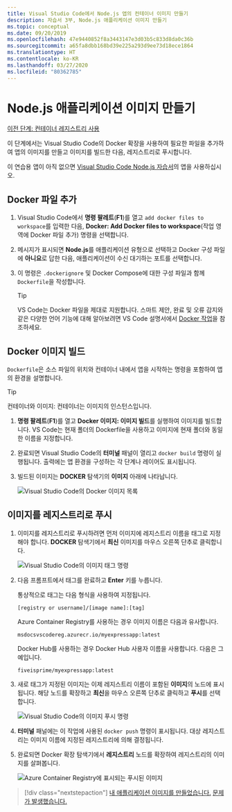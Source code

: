 ```yaml
---
title: Visual Studio Code에서 Node.js 앱의 컨테이너 이미지 만들기
description: 자습서 3부, Node.js 애플리케이션 이미지 만들기
ms.topic: conceptual
ms.date: 09/20/2019
ms.openlocfilehash: 47e9440852f8a3443147e3d03b5c833d8da0c36b
ms.sourcegitcommit: a65fa8dbb168bd39e225a293d9ee73d18ece1864
ms.translationtype: HT
ms.contentlocale: ko-KR
ms.lasthandoff: 03/27/2020
ms.locfileid: "80362785"
---
```

# <a name="create-your-nodejs-application-image"></a>Node.js 애플리케이션 이미지 만들기

[이전 단계: 컨테이너 레지스트리 사용](tutorial-vscode-docker-node-02.md)

이 단계에서는 Visual Studio Code의 Docker 확장을 사용하여 필요한 파일을 추가하여 앱의 이미지를 만들고 이미지를 빌드한 다음, 레지스트리로 푸시합니다.

이 연습용 앱이 아직 없으면 [Visual Studio Code Node.js 자습서](https://code.visualstudio.com/docs/nodejs/nodejs-tutorial#_an-express-application)의 앱을 사용하십시오.

## <a name="add-docker-files"></a>Docker 파일 추가

1. Visual Studio Code에서 **명령 팔레트**(**F1**)를 열고 `add docker files to workspace`를 입력한 다음, **Docker: Add Docker files to workspace**(작업 영역에 Docker 파일 추가) 명령을 선택합니다.

1. 메시지가 표시되면 **Node.js**를 애플리케이션 유형으로 선택하고 Docker 구성 파일에 **아니요**로 답한 다음, 애플리케이션이 수신 대기하는 포트를 선택합니다.

1. 이 명령은 `.dockerignore` 및 Docker Compose에 대한 구성 파일과 함께 `Dockerfile`을 작성합니다.

    > [!TIP]
    > VS Code는 Docker 파일을 제대로 지원합니다. 스마트 제안, 완료 및 오류 감지와 같은 다양한 언어 기능에 대해 알아보려면 VS Code 설명서에서 [Docker 작업](https://code.visualstudio.com/docs/azure/docker)을 참조하세요.

## <a name="build-a-docker-image"></a>Docker 이미지 빌드

`Dockerfile`은 소스 파일의 위치와 컨테이너 내에서 앱을 시작하는 명령을 포함하여 앱의 환경을 설명합니다.

> [!TIP]
> 컨테이너와 이미지: 컨테이너는 이미지의 인스턴스입니다.

1. **명령 팔레트**(**F1**)를 열고 **Docker 이미지: 이미지 빌드**를 실행하여 이미지를 빌드합니다. VS Code는 현재 폴더의 Dockerfile을 사용하고 이미지에 현재 폴더와 동일한 이름을 지정합니다.

1. 완료되면 Visual Studio Code의 **터미널** 패널이 열리고 `docker build` 명령이 실행됩니다. 출력에는 앱 환경을 구성하는 각 단계나 레이어도 표시됩니다.

1. 빌드된 이미지는 **DOCKER** 탐색기의 **이미지** 아래에 나타납니다.

    ![Visual Studio Code의 Docker 이미지 목록](media/deploy-containers/image-list.png)

## <a name="push-the-image-to-a-registry"></a>이미지를 레지스트리로 푸시

1. 이미지를 레지스트리로 푸시하려면 먼저 이미지에 레지스트리 이름을 태그로 지정해야 합니다. **DOCKER** 탐색기에서 **최신** 이미지를 마우스 오른쪽 단추로 클릭합니다.

    ![Visual Studio Code의 이미지 태그 명령](media/deploy-containers/tag-command.png)

1. 다음 프롬프트에서 태그를 완료하고 **Enter** 키를 누릅니다.

    통상적으로 태그는 다음 형식을 사용하여 지정됩니다.

    `[registry or username]/[image name]:[tag]`

    Azure Container Registry를 사용하는 경우 이미지 이름은 다음과 유사합니다.

    `msdocsvscodereg.azurecr.io/myexpressapp:latest`

    Docker Hub를 사용하는 경우 Docker Hub 사용자 이름을 사용합니다. 다음은 그 예입니다.

    `fiveisprime/myexpressapp:latest`

1. 새로 태그가 지정된 이미지는 이제 레지스트리 이름이 포함된 **이미지**의 노드에 표시됩니다. 해당 노드를 확장하고 **최신**을 마우스 오른쪽 단추로 클릭하고 **푸시**를 선택합니다.

    ![Visual Studio Code의 이미지 푸시 명령](media/deploy-containers/push-command.png)

1. **터미널** 패널에는 이 작업에 사용된 `docker push` 명령이 표시됩니다. 대상 레지스트리는 이미지 이름에 지정된 레지스트리에 의해 결정됩니다.

1. 완료되면 Docker 확장 탐색기에서 **레지스트리** 노드를 확장하여 레지스트리의 이미지를 살펴봅니다.

    ![Azure Container Registry에 표시되는 푸시된 이미지](media/deploy-containers/image-in-acr.png)

> [!div class="nextstepaction"]
> [내 애플리케이션 이미지를 만들었습니다.](tutorial-vscode-docker-node-04.md) [문제가 발생했습니다.](https://www.research.net/r/PWZWZ52?tutorial=docker-extension&step=containerize-app)
